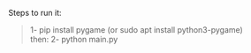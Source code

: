 Steps to run it:
> 1- pip install pygame (or sudo apt install python3-pygame) <br/>
then: 
> 2- python main.py
